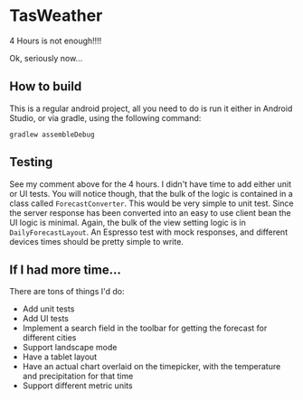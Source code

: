# TasWeather
4 Hours is not enough!!!!

Ok, seriously now...

## How to build
This is a regular android project, all you need to do is run it either in Android Studio, or via gradle,
 using the following command:

 ``` gradlew assembleDebug ```

## Testing
See my comment above for the 4 hours. I didn't have time to add either unit or UI tests. You will notice though, that the bulk of the logic
is contained in a class called ```ForecastConverter```. This would be very simple to unit test. Since the server response has been converted into
an easy to use client bean the UI logic is minimal. Again, the bulk of the view setting logic is in ```DailyForecastLayout```. An Espresso test
with mock responses, and different devices times should be pretty simple to write.

## If I had more time...
There are tons of things I'd do:
- Add unit tests
- Add UI tests
- Implement a search field in the toolbar for getting the forecast for different cities
- Support landscape mode
- Have a tablet layout
- Have an actual chart overlaid on the timepicker, with the temperature and precipitation for that time
- Support different metric units